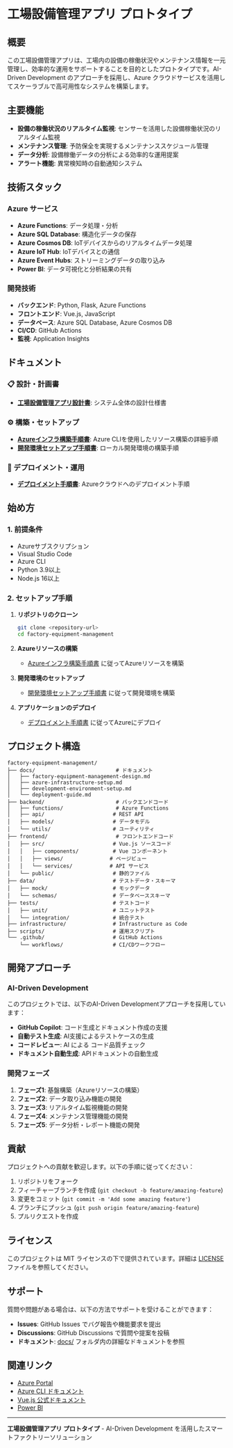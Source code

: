 # 工場設備管理アプリ プロトタイプ

## 概要

この工場設備管理アプリは、工場内の設備の稼働状況やメンテナンス情報を一元管理し、効率的な運用をサポートすることを目的としたプロトタイプです。AI-Driven Development のアプローチを採用し、Azure クラウドサービスを活用してスケーラブルで高可用性なシステムを構築します。

## 主要機能

- **設備の稼働状況のリアルタイム監視**: センサーを活用した設備稼働状況のリアルタイム監視
- **メンテナンス管理**: 予防保全を実現するメンテナンススケジュール管理
- **データ分析**: 設備稼働データの分析による効率的な運用提案
- **アラート機能**: 異常検知時の自動通知システム

## 技術スタック

### Azure サービス
- **Azure Functions**: データ処理・分析
- **Azure SQL Database**: 構造化データの保存
- **Azure Cosmos DB**: IoTデバイスからのリアルタイムデータ処理
- **Azure IoT Hub**: IoTデバイスとの通信
- **Azure Event Hubs**: ストリーミングデータの取り込み
- **Power BI**: データ可視化と分析結果の共有

### 開発技術
- **バックエンド**: Python, Flask, Azure Functions
- **フロントエンド**: Vue.js, JavaScript
- **データベース**: Azure SQL Database, Azure Cosmos DB
- **CI/CD**: GitHub Actions
- **監視**: Application Insights

## ドキュメント

### 📋 設計・計画書
- **[工場設備管理アプリ設計書](docs/factory-equipment-management-design.md)**: システム全体の設計仕様書

### ⚙️ 構築・セットアップ
- **[Azureインフラ構築手順書](docs/azure-infrastructure-setup.md)**: Azure CLIを使用したリソース構築の詳細手順
- **[開発環境セットアップ手順書](docs/development-environment-setup.md)**: ローカル開発環境の構築手順

### 🚀 デプロイメント・運用
- **[デプロイメント手順書](docs/deployment-guide.md)**: Azureクラウドへのデプロイメント手順

## 始め方

### 1. 前提条件
- Azureサブスクリプション
- Visual Studio Code
- Azure CLI
- Python 3.9以上
- Node.js 16以上

### 2. セットアップ手順

1. **リポジトリのクローン**
   ```bash
   git clone <repository-url>
   cd factory-equipment-management
   ```

2. **Azureリソースの構築**
   - [Azureインフラ構築手順書](docs/azure-infrastructure-setup.md) に従ってAzureリソースを構築

3. **開発環境のセットアップ**
   - [開発環境セットアップ手順書](docs/development-environment-setup.md) に従って開発環境を構築

4. **アプリケーションのデプロイ**
   - [デプロイメント手順書](docs/deployment-guide.md) に従ってAzureにデプロイ

## プロジェクト構造

```
factory-equipment-management/
├── docs/                          # ドキュメント
│   ├── factory-equipment-management-design.md
│   ├── azure-infrastructure-setup.md
│   ├── development-environment-setup.md
│   └── deployment-guide.md
├── backend/                       # バックエンドコード
│   ├── functions/                 # Azure Functions
│   ├── api/                      # REST API
│   ├── models/                   # データモデル
│   └── utils/                    # ユーティリティ
├── frontend/                      # フロントエンドコード
│   ├── src/                      # Vue.js ソースコード
│   │   ├── components/           # Vue コンポーネント
│   │   ├── views/               # ページビュー
│   │   └── services/            # API サービス
│   └── public/                   # 静的ファイル
├── data/                         # テストデータ・スキーマ
│   ├── mock/                     # モックデータ
│   └── schemas/                  # データベーススキーマ
├── tests/                        # テストコード
│   ├── unit/                     # ユニットテスト
│   └── integration/              # 統合テスト
├── infrastructure/               # Infrastructure as Code
├── scripts/                      # 運用スクリプト
└── .github/                      # GitHub Actions
    └── workflows/                # CI/CDワークフロー
```

## 開発アプローチ

### AI-Driven Development
このプロジェクトでは、以下のAI-Driven Developmentアプローチを採用しています：

- **GitHub Copilot**: コード生成とドキュメント作成の支援
- **自動テスト生成**: AI支援によるテストケースの生成
- **コードレビュー**: AI による コード品質チェック
- **ドキュメント自動生成**: APIドキュメントの自動生成

### 開発フェーズ
1. **フェーズ1**: 基盤構築（Azureリソースの構築）
2. **フェーズ2**: データ取り込み機能の開発
3. **フェーズ3**: リアルタイム監視機能の開発
4. **フェーズ4**: メンテナンス管理機能の開発
5. **フェーズ5**: データ分析・レポート機能の開発

## 貢献

プロジェクトへの貢献を歓迎します。以下の手順に従ってください：

1. リポジトリをフォーク
2. フィーチャーブランチを作成 (`git checkout -b feature/amazing-feature`)
3. 変更をコミット (`git commit -m 'Add some amazing feature'`)
4. ブランチにプッシュ (`git push origin feature/amazing-feature`)
5. プルリクエストを作成

## ライセンス

このプロジェクトは MIT ライセンスの下で提供されています。詳細は [LICENSE](LICENSE) ファイルを参照してください。

## サポート

質問や問題がある場合は、以下の方法でサポートを受けることができます：

- **Issues**: GitHub Issues でバグ報告や機能要求を提出
- **Discussions**: GitHub Discussions で質問や提案を投稿
- **ドキュメント**: [docs/](docs/) フォルダ内の詳細なドキュメントを参照

## 関連リンク

- [Azure Portal](https://portal.azure.com/)
- [Azure CLI ドキュメント](https://docs.microsoft.com/ja-jp/cli/azure/)
- [Vue.js 公式ドキュメント](https://vuejs.org/)
- [Power BI](https://powerbi.microsoft.com/)

---

**工場設備管理アプリ プロトタイプ** - AI-Driven Development を活用したスマートファクトリーソリューション
